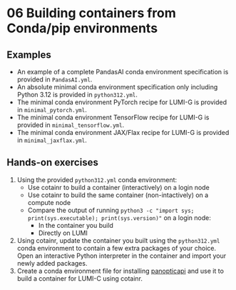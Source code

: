 # 06 Building containers from Conda/pip environments

## Examples

* An example of a complete PandasAI conda environment specification is provided in `PandasAI.yml`.
* An absolute minimal conda environment specification only including Python 3.12 is provided in `python312.yml`.
* The minimal conda environment PyTorch recipe for LUMI-G is provided in `minimal_pytorch.yml`.
* The minimal conda environment TensorFlow recipe for LUMI-G is provided in `minimal_tensorflow.yml`.
* The minimal conda environment JAX/Flax recipe for LUMI-G is provided in `minimal_jaxflax.yml`.

## Hands-on exercises

1. Using the provided `python312.yml` conda environment:
   * Use cotainr to build a container (interactively) on a login node
   * Use cotainr to build the same container (non-intactively) on a compute node
   * Compare the output of running `python3 -c "import sys; print(sys.executable); print(sys.version)"` on a login node:
     * In the container you build
     * Directly on LUMI
2. Using cotainr, update the container you built using the `python312.yml` conda environment to contain a few extra packages of your choice. Open an interactive Python interpreter in the container and import your newly added packages.
3. Create a conda environment file for installing [panopticapi](https://github.com/cocodataset/panopticapi) and use it to build a container for LUMI-C using cotainr.
